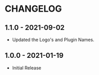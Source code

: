 # CHANGELOG

## 1.1.0 - 2021-09-02

* Updated the Logo's and Plugin Names.

## 1.0.0 - 2021-01-19

* Initial Release